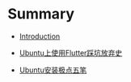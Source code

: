 # Summary

* [Introduction](README.md)

* [Ubuntu上使用Flutter踩坑放弃史](flutter/flutter-learn-to-give-up-in-ubuntu.md)

* [Ubuntu安装极点五笔](ubuntu-install-fcitx-table-wbpy.md)
